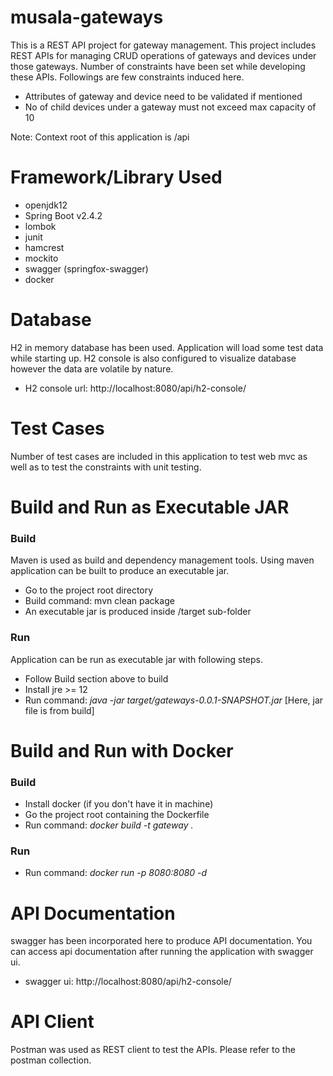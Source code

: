 # musala-gateways
This is a REST API project for gateway management. This project includes REST APIs for managing CRUD 
operations of gateways and devices under those gateways. Number of constraints have been set while 
developing these APIs. Followings are few constraints induced here.

- Attributes of gateway and device need to be validated if mentioned
- No of child devices under a gateway must not exceed max capacity of 10

Note: Context root of this application is /api

# Framework/Library Used

- openjdk12
- Spring Boot v2.4.2
- lombok
- junit
- hamcrest
- mockito 
- swagger (springfox-swagger)
- docker

# Database
H2 in memory database has been used. Application will load some test data while starting up.
H2 console is also configured to visualize database however the data are volatile by nature.

- H2 console url: http://localhost:8080/api/h2-console/

# Test Cases
Number of test cases are included in this application to test web mvc as well as to test the constraints
with unit testing.

# Build and Run as Executable JAR
### Build
Maven is used as build and dependency management tools. Using maven application can be built to produce
an executable jar.

- Go to the project root directory
- Build command: mvn clean package
- An executable jar is produced inside /target sub-folder

### Run
Application can be run as executable jar with following steps.

- Follow Build section above to build
- Install jre >= 12
- Run command: _java -jar target/gateways-0.0.1-SNAPSHOT.jar_ [Here, jar file is from build]

# Build and Run with Docker

### Build
- Install docker (if you don't have it in machine)
- Go the project root containing the Dockerfile
- Run command: _docker build -t gateway ._

### Run
- Run command: _docker run -p 8080:8080 -d_ 

# API Documentation
swagger has been incorporated here to produce API documentation. You can access api documentation after
running the application with swagger ui.
- swagger ui: http://localhost:8080/api/h2-console/

# API Client
Postman was used as REST client to test the APIs. Please refer to the postman collection.








